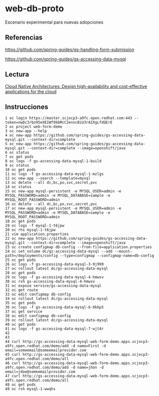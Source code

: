 # web-db-proto
Escenario experimental para nuevas adopciones

## Referencias
https://github.com/spring-guides/gs-handling-form-submission

https://github.com/spring-guides/gs-accessing-data-mysql

## Lectura

[Cloud Native Architectures: Design high-availability and cost-effective applications for the cloud](https://www.amazon.com/Cloud-Native-Architectures-high-availability-cost-effective-ebook/dp/B0788SDV7W/ref=pd_rhf_se_s_sspa_dk_rhf_search_pt_sub_0_6/140-3921155-8579238?_encoding=UTF8&pd_rd_i=B0788SDV7W&pd_rd_r=89fb40db-359c-4f2e-9c9b-d00e047a3142&pd_rd_w=HgTBm&pd_rd_wg=3sa4D&pf_rd_p=6b99a1a0-3d79-4d28-99ba-822278a5e800&pf_rd_r=X12RMJBHHK37R39X9VJ3&psc=1&refRID=X12RMJBHHK37R39X9VJ3&spLa=ZW5jcnlwdGVkUXVhbGlmaWVyPUExQzhZQVdOUUY0Nk03JmVuY3J5cHRlZElkPUEwNjU2Njc0MldKSzJZTEpZSk02NyZlbmNyeXB0ZWRBZElkPUEwNDAyNDY4MkNWSktVSUhTVTFLRyZ3aWRnZXROYW1lPXNwX3JoZl9zZWFyY2gmYWN0aW9uPWNsaWNrUmVkaXJlY3QmZG9Ob3RMb2dDbGljaz10cnVl)


## Instrucciones
```
1 oc login https://master.scjocp3-a9fc.open.redhat.com:443 --token=nwDc3rbn95eXEIWf9kbMcC2enncBiU3rAIXgLfdQErE
2 oc project web-form-demo
3 oc new-app --help
4 oc new-app https://github.com/spring-guides/gs-accessing-data-mysql.git --context-dir=complete
5 oc new-app https://github.com/spring-guides/gs-accessing-data-mysql.git --context-dir=complete --image=openshift/java
6 oc status
7 oc get pods
8 oc logs -f gs-accessing-data-mysql-1-build
9 oc status
10 oc get pods
11 oc logs -f gs-accessing-data-mysql-1-mzlgs
12 oc new-app --search --template=mysql
13 oc delete --all dc,bc,po,svc,secret,pvc
14 oc status
15 oc new-app mysql-persistent -e MYSQL_USER=admin -e MYSQL_PASSWORD=admin -e MYSQL_DATABASE=sample -e MYSQL_ROOT_PASSWORD=admin
16 oc delete --all dc,bc,po,svc,secret,pvc
17 oc new-app mysql-persistent -e MYSQL_USER=admin -e MYSQL_PASSWORD=admin -e MYSQL_DATABASE=sample -e MYSQL_ROOT_PASSWORD=admin
18 oc get pods
19 oc logs -f mysql-1-t6jpw
20 oc rhs mysql-1-t6jpw
21 vim application.properties
22 oc new-app https://github.com/spring-guides/gs-accessing-data-mysql.git --context-dir=complete --image=openshift/java
23 oc create configmap db-config --from-file=application.properties
24 oc set volume dc/gs-accessing-data-mysql --add --mount-path=/deployments/config --type=configmap --configmap-name=db-config
25 oc get pods
26 oc logs -f gs-accessing-data-mysql-3-9j999
27 oc rollout latest dc/gs-accessing-data-mysql
28 oc get pods
29 oc logs -f gs-accessing-data-mysql-4-hmwsv
30 oc rsh gs-accessing-data-mysql-4-hmwsv
31 oc expose service/gs-accessing-data-mysql
32 oc get route
33 oc edit configmap db-config
34 oc rollout latest dc/gs-accessing-data-mysql
35 oc get pods
36 oc logs -f gs-accessing-data-mysql-6-9kkp5
37 oc get service
38 oc edit configmap db-config
39 oc rollout latest dc/gs-accessing-data-mysql
40 oc get pods
41 oc logs -f gs-accessing-data-mysql-7-wjt4r
42 
43 
44 curl http://gs-accessing-data-mysql-web-form-demo.apps.scjocp3-a9fc.open.redhat.com/demo/add -d name=First -d email=someemail@someemailprovider.com
45 curl http://gs-accessing-data-mysql-web-form-demo.apps.scjocp3-a9fc.open.redhat.com/demo/all
46 curl http://gs-accessing-data-mysql-web-form-demo.apps.scjocp3-a9fc.open.redhat.com/demo/add -d name=jhon -d email=jdoe@someemailprovider.com
47 curl http://gs-accessing-data-mysql-web-form-demo.apps.scjocp3-a9fc.open.redhat.com/demo/all
48 oc get pods
49 oc rsh mysql-1-wwqhs
```
